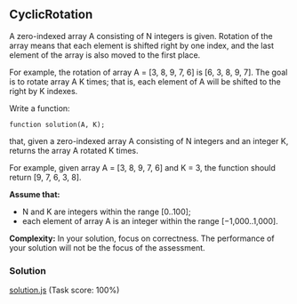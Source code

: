 ## CyclicRotation
A zero-indexed array A consisting of N integers is given. Rotation of the array means that each element is shifted right by one index, and the last element of the array is also moved to the first place.

For example, the rotation of array A = [3, 8, 9, 7, 6] is [6, 3, 8, 9, 7]. The goal is to rotate array A K times; that is, each element of A will be shifted to the right by K indexes.

Write a function:
```
function solution(A, K);
```
that, given a zero-indexed array A consisting of N integers and an integer K, returns the array A rotated K times.

For example, given array A = [3, 8, 9, 7, 6] and K = 3, the function should return [9, 7, 6, 3, 8].

**Assume that:**

- N and K are integers within the range [0..100];
- each element of array A is an integer within the range [−1,000..1,000].

**Complexity:**
In your solution, focus on correctness. The performance of your solution will not be the focus of the assessment.

### Solution
[solution.js](https://github.com/Geril/codility-solutions/blob/master/arrays/cyclicRotation/solution.js) (Task score: 100%)